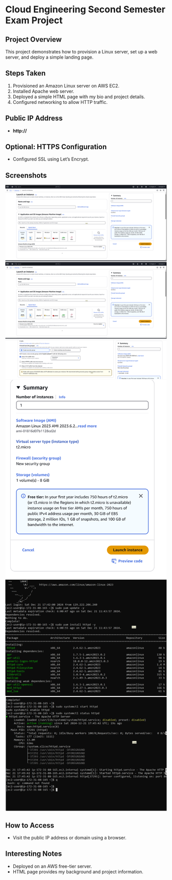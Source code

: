 # Cloud Engineering Second Semester Exam Project

## Project Overview

This project demonstrates how to provision a Linux server, set up a web server, and deploy a simple landing page.

## Steps Taken

1. Provisioned an Amazon Linux server on AWS EC2.
2. Installed Apache web server.
3. Deployed a simple HTML page with my bio and project details.
4. Configured networking to allow HTTP traffic.

## Public IP Address

- **http://<your-public-ip-address>**

## Optional: HTTPS Configuration

- Configured SSL using Let’s Encrypt.

## Screenshots

![Landing Page Screenshot](/images/Screenshot%202024-12-21%20191111.png)
![Landing Page Screenshot](/images/Screenshot%202024-12-21%20191111.png)
![Landing Page Screenshot](/images/Screenshot%202024-12-21%20191157.png)
![Landing Page Screenshot](/images/Screenshot%202024-12-21%20191212.png)
![Landing Page Screenshot](/images/Screenshot%202024-12-21%20185828.png)
![Landing Page Screenshot](/images/Screenshot%202024-12-21%20185845.png)

## How to Access

- Visit the public IP address or domain using a browser.

## Interesting Notes

- Deployed on an AWS free-tier server.
- HTML page provides my background and project information.
